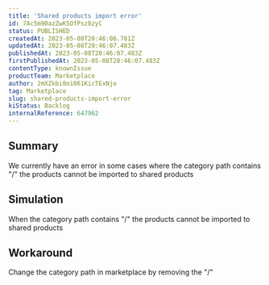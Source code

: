 ```yaml
---
title: 'Shared products import error'
id: 7Ac5m90azZwKSOfPsz8zyC
status: PUBLISHED
createdAt: 2023-05-08T20:46:06.781Z
updatedAt: 2023-05-08T20:46:07.483Z
publishedAt: 2023-05-08T20:46:07.483Z
firstPublishedAt: 2023-05-08T20:46:07.483Z
contentType: knownIssue
productTeam: Marketplace
author: 2mXZkbi0oi061KicTExNjo
tag: Marketplace
slug: shared-products-import-error
kiStatus: Backlog
internalReference: 647962
---
```


## Summary


We currently have an error in some cases where the category path contains "/" the products cannot be imported to shared products



##

## Simulation


When the category path contains "/" the products cannot be imported to shared products



##

## Workaround


Change the category path in marketplace by removing the "/"





